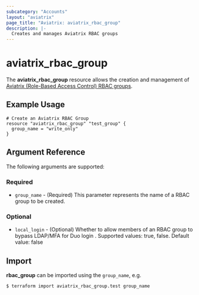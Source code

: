 ```yaml
---
subcategory: "Accounts"
layout: "aviatrix"
page_title: "Aviatrix: aviatrix_rbac_group"
description: |-
  Creates and manages Aviatrix RBAC groups
---
```


# aviatrix_rbac_group

The **aviatrix_rbac_group** resource allows the creation and management of [Aviatrix (Role-Based Access Control) RBAC groups](https://docs.aviatrix.com/HowTos/rbac_faq.html).

## Example Usage

```hcl
# Create an Aviatrix RBAC Group
resource "aviatrix_rbac_group" "test_group" {
  group_name = "write_only"
}
```

## Argument Reference

The following arguments are supported:

### Required
* `group_name` - (Required) This parameter represents the name of a RBAC group to be created.

### Optional
* `local_login` - (Optional) Whether to allow members of an RBAC group to bypass LDAP/MFA for Duo login . Supported values: true, false. Default value: false


## Import

**rbac_group** can be imported using the `group_name`, e.g.

```
$ terraform import aviatrix_rbac_group.test group_name
```
